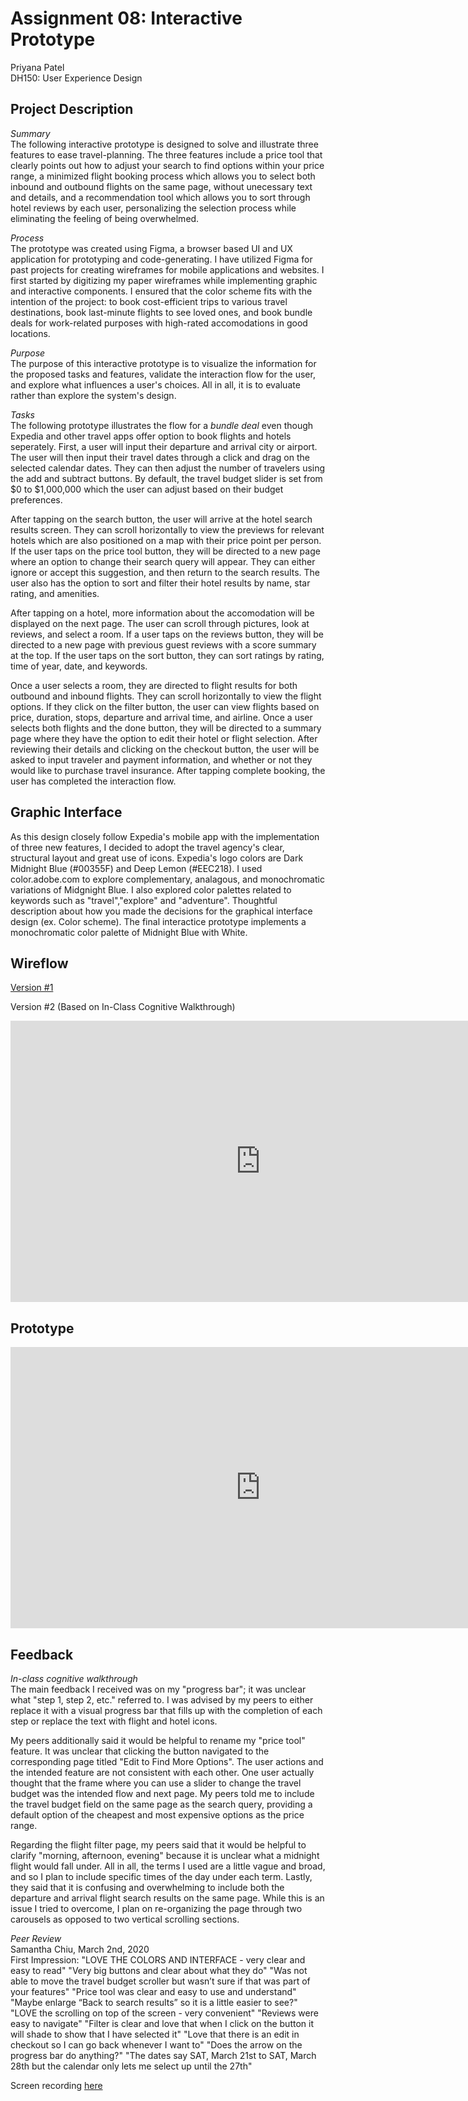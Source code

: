 # Assignment 08: Interactive Prototype

Priyana Patel <br/>
DH150: User Experience Design 

## Project Description
*Summary* <br/>
The following interactive prototype is designed to solve and illustrate three features to ease travel-planning. The three features include a price tool that clearly points out how to adjust your search to find options within your price range, a minimized flight booking process which allows you to select both inbound and outbound flights on the same page, without unecessary text and details, and a recommendation tool which allows you to sort through hotel reviews by each user, personalizing the selection process while eliminating the feeling of being overwhelmed. 

*Process* <br/>
The prototype was created using Figma, a browser based UI and UX application for prototyping and code-generating. I have utilized Figma for past projects for creating wireframes for mobile applications and websites. I first started by digitizing my paper wireframes while implementing graphic and interactive components. I ensured that the color scheme fits with the intention of the project: to book cost-efficient trips to various travel destinations, book last-minute flights to see loved ones, and book bundle deals for work-related purposes with high-rated accomodations in good locations. 

*Purpose* <br/>
The purpose of this interactive prototype is to visualize the information for the proposed tasks and features, validate the interaction flow for the user, and explore what influences a user's choices. All in all, it is to evaluate rather than explore the system's design. 

*Tasks* <br/>
The following prototype illustrates the flow for a *bundle deal* even though Expedia and other travel apps offer option to book flights and hotels seperately. First, a user will input their departure and arrival city or airport. The user will then input their travel dates through a click and drag on the selected calendar dates. They can then adjust the number of travelers using the add and subtract buttons. By default, the travel budget slider is set from $0 to $1,000,000 which the user can adjust based on their budget preferences. 

After tapping on the search button, the user will arrive at the hotel search results screen. They can scroll horizontally to view the previews for relevant hotels which are also positioned on a map with their price point per person. If the user taps on the price tool button, they will be directed to a new page where an option to change their search query will appear. They can either ignore or accept this suggestion, and then return to the search results. The user also has the option to sort and filter their hotel results by name, star rating, and amenities. 

After tapping on a hotel, more information about the accomodation will be displayed on the next page. The user can scroll through pictures, look at reviews, and select a room. If a user taps on the reviews button, they will be directed to a new page with previous guest reviews with a score summary at the top. If the user taps on the sort button, they can sort ratings by rating, time of year, date, and keywords. 

Once a user selects a room, they are directed to flight results for both outbound and inbound flights. They can scroll horizontally to view the flight options. If they click on the filter button, the user can view flights based on price, duration, stops, departure and arrival time, and airline. Once a user selects both flights and the done button, they will be directed to a summary page where they have the option to edit their hotel or flight selection. After reviewing their details and clicking on the checkout button, the user will be asked to input traveler and payment information, and whether or not they would like to purchase travel insurance. After tapping complete booking, the user has completed the interaction flow. 

## Graphic Interface 
As this design closely follow Expedia's mobile app with the implementation of three new features, I decided to adopt the travel agency's clear, structural layout and great use of icons. Expedia's logo colors are Dark Midnight Blue (#00355F) and Deep Lemon (#EEC218). I used color.adobe.com to explore complementary, analagous, and monochromatic variations of Midgnight Blue. I also explored color palettes related to keywords such as "travel","explore" and "adventure". Thoughtful description about how you made the decisions for the graphical interface design (ex. Color scheme). The final interactice prototype implements a monochromatic color palette of Midnight Blue with White. 

## Wireflow
[Version #1](https://www.figma.com/file/48R2AtHbd0nNF1CZOgbO79/Excursion?version-id=258610790&node-id=0%3A1)

Version #2 (Based on In-Class Cognitive Walkthrough) <br/>
<iframe style="border: none;" width="800" height="450" src="https://www.figma.com/embed?embed_host=share&url=https%3A%2F%2Fwww.figma.com%2Ffile%2F48R2AtHbd0nNF1CZOgbO79%2FExcursion%3Fnode-id%3D0%253A1" allowfullscreen></iframe>

## Prototype
<iframe style="border: none;" width="800" height="450" src="https://www.figma.com/embed?embed_host=share&url=https%3A%2F%2Fwww.figma.com%2Fproto%2F48R2AtHbd0nNF1CZOgbO79%2FExcursion%3Fnode-id%3D1%253A9%26scaling%3Dscale-down" allowfullscreen></iframe>

## Feedback
*In-class cognitive walkthrough* <br/>
The main feedback I received was on my "progress bar"; it was unclear what "step 1, step 2, etc." referred to. I was advised by my peers to either replace it with a visual progress bar that fills up with the completion of each step or replace the text with flight and hotel icons.

My peers additionally said it would be helpful to rename my "price tool" feature. It was unclear that clicking the button navigated to the corresponding page titled "Edit to Find More Options". The user actions and the intended feature are not consistent with each other. One user actually thought that the frame where you can use a slider to change the travel budget was the intended flow and next page. My peers told me to include the travel budget field on the same page as the search query, providing a default option of the cheapest and most expensive options as the price range.

Regarding the flight filter page, my peers said that it would be helpful to clarify "morning, afternoon, evening" because it is unclear what a midnight flight would fall under. All in all, the terms I used are a little vague and broad, and so I plan to include specific times of the day under each term. Lastly, they said that it is confusing and overwhelming to include both the departure and arrival flight search results on the same page. While this is an issue I tried to overcome, I plan on re-organizing the page through two carousels as opposed to two vertical scrolling sections. 

*Peer Review* <br/>
Samantha Chiu, March 2nd, 2020 <br/>
First Impression: "LOVE THE COLORS AND INTERFACE - very clear and easy to read"
"Very big buttons and clear about what they do"
"Was not able to move the travel budget scroller but wasn’t sure if that was part of your features"
"Price tool was clear and easy to use and understand"
"Maybe enlarge “Back to search results” so it is a little easier to see?"
"LOVE the scrolling on top of the screen - very convenient" 
"Reviews were easy to navigate" 
"Filter is clear and love that when I click on the button it will shade to show that I have selected it"
"Love that there is an edit in checkout so I can go back whenever I want to"
"Does the arrow on the progress bar do anything?"
"The dates say SAT, March 21st to SAT, March 28th but the calendar only lets me select up until the 27th"

Screen recording [here](https://drive.google.com/file/d/1cjQx0ACVSmYCVSgqm8ZqwF_bwtyVAB_j/view?usp=sharing)

